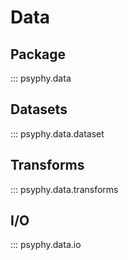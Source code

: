 # Data

## Package

::: psyphy.data

## Datasets

::: psyphy.data.dataset

## Transforms

::: psyphy.data.transforms

## I/O

::: psyphy.data.io
